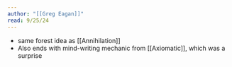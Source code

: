 ```yaml
---
author: "[[Greg Eagan]]"
read: 9/25/24
---
```

- same forest idea as [[Annihilation]]
- Also ends with mind-writing mechanic from [[Axiomatic]], which was a surprise 